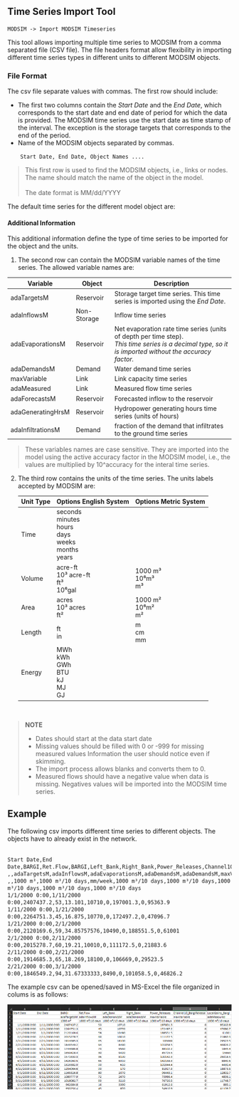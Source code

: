 ## Time Series Import Tool
    MODSIM -> Import MODSIM Timeseries

This tool allows importing multiple time series to MODSIM from a comma separated file (CSV file).  The file headers format allow flexibility in importing different time series types in different units to different MODSIM objects.

### File Format
The csv file separate values with commas. The first row should include:
* The first two columns contain the _Start Date_ and the _End Date_, which corresponds to the start date and end date of period for which the data is provided.  The MODSIM time series use the start date as time stamp of the interval. The exception is the storage targets that corresponds to the end of the period.  
* Name of the MODSIM objects separated by commas. 

```
    Start Date, End Date, Object Names ....

```
>    This first row is used to find the MODSIM objects, i.e., links or nodes. The name should match the name of the object in the model. 
> <br> <br> The date format is MM/dd/YYYY

The default time series for the different model object are:


#### Additional Information 
This additional information define the type of time series to be imported for the object and the units.
1. The second row can contain the MODSIM variable names of the time series.  The allowed variable names are:

Variable | Object | Description
---------|--------|------------
adaTargetsM | Reservoir | Storage target time series. This time series is imported using the _End Date_.
adaInflowsM | Non-Storage | Inflow time series 
adaEvaporationsM | Reservoir | Net evaporation rate time series (units of depth per time step).  <br> _This time series is a decimal type, so it is imported without the accuracy factor._
adaDemandsM | Demand | Water demand time series
maxVariable | Link | Link capacity time series
adaMeasured | Link | Measured flow time series
adaForecastsM | Reservoir | Forecasted inflow to the reservoir
adaGeneratingHrsM | Reservoir | Hydropower generating hours time series (units of hours)
adaInfiltrationsM | Demand | fraction of the demand that infiltrates to the ground time series

>These variables names are case sensitive. They are imported into the model using the active accuracy factor in the MODSIM model, i.e., the values are multiplied by 10^accuracy for the interal time series.
2. The third row contains the units of the time series. The units labels accepted by MODSIM are:

   Unit Type | Options English System | Options Metric System
   ------- | ------- | -----
   Time |  seconds <br>minutes <br> hours <br> days <br> weeks <br> months <br> years 
   Volume  |  acre-ft<br>  10³ acre-ft<br>  ft³<br>  10⁶gal  |  1000 m³<br>  10⁶m³<br>  m³  |  
   Area  |  acres<br>  10³ acres<br>  ft²  |  1000 m²<br>  10⁶m²<br>  m²  |  
   Length  |  ft<br>  in  |   m<br>  cm<br>  mm  
   Energy  |  MWh<br>  kWh<br>  GWh<br>  BTU<br>  kJ<br>  MJ<br>  GJ  |  
   <br>
>**NOTE** <br> 
>* Dates should start at the data start date
>* Missing values should be filled with 0 or -999 for missing measured values 
Information the user should notice even if skimming.
>* The import process allows blanks and converts them to 0.
>* Measured flows should have a negative value when data is missing. Negatives values will be imported into the MODSIM time series. 

## Example
The following csv imports different time series to different objects.  The objects have to already exist in the network.

<pre><code>
Start Date,End Date,BARGI,Ret.Flow,BARGI,Left_Bank,Right_Bank,Power_Releases,Channel10_BargiRelease,LocalGains_Bargi
,,adaTargetsM,adaInflowsM,adaEvaporationsM,adaDemandsM,adaDemandsM,maxVariable,maxVariable,adaMeasured
,,1000 m³,1000 m³/10 days,mm/week,1000 m³/10 days,1000 m³/10 days,1000 m³/10 days,1000 m³/10 days,1000 m³/10 days
1/1/2000 0:00,1/11/2000 0:00,2407437.2,53,13.101,10710,0,197001.3,0,95363.9
1/11/2000 0:00,1/21/2000 0:00,2264751.3,45,16.875,10770,0,172497.2,0,47096.7
1/21/2000 0:00,2/1/2000 0:00,2120169.6,59,34.85757576,10490,0,188551.5,0,61001
2/1/2000 0:00,2/11/2000 0:00,2015278.7,60,19.21,10010,0,111172.5,0,21883.6
2/11/2000 0:00,2/21/2000 0:00,1914685.3,65,18.269,18100,0,106669,0,29523.5
2/21/2000 0:00,3/1/2000 0:00,1846549.2,94,31.67333333,8490,0,101058.5,0,46826.2
</code></pre>

The example csv can be opened/saved in MS-Excel the file organized in colums is as follows:

![Import file in Excel](img\ImportCSVFile.png)

